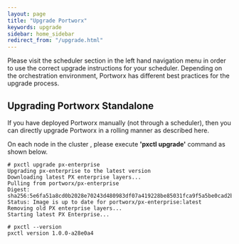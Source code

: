 ```yaml
---
layout: page
title: "Upgrade Portworx"
keywords: upgrade
sidebar: home_sidebar
redirect_from: "/upgrade.html"
---
```


Please visit the scheduler section in the left hand navigation menu in order to use the correct upgrade instructions for your scheduler.  Depending on the orchestration environment, Portworx has different best practices for the upgrade process.

## Upgrading Portworx Standalone

If you have deployed Portworx manually (not through a scheduler), then you can directly upgrade Portworx in a rolling manner as described here.

On each node in the cluster , please execute **'pxctl upgrade'** command as shown below.

```
# pxctl upgrade px-enterprise
Upgrading px-enterprise to the latest version
Downloading latest PX enterprise layers...
Pulling from portworx/px-enterprise
Digest: sha256:5e6fa51a8cd0b2028e70243d480983df07a419228be85031fca9f5a5be0cad2b
Status: Image is up to date for portworx/px-enterprise:latest
Removing old PX enterprise layers...
Starting latest PX Enterprise...

# pxctl --version
pxctl version 1.0.0-a28e0a4
```


